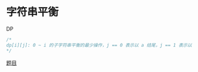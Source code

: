 # 字符串平衡

DP

```cpp
/*
dp[i][j]: 0 ~ i 的子字符串平衡的最少操作，j == 0 表示以 a 结尾，j == 1 表示以 b 结尾
*/
```

[题目](https://leetcode.com/problems/minimum-deletions-to-make-string-balanced/)